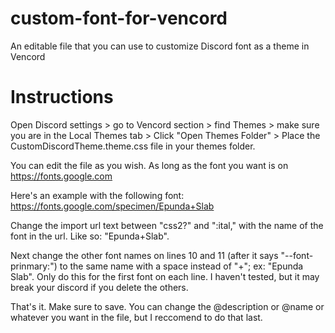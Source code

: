 # custom-font-for-vencord
An editable file that you can use to customize Discord font as a theme in Vencord

# Instructions
Open Discord settings > go to Vencord section > find Themes > make sure you are in the Local Themes tab > Click "Open Themes Folder" > Place the CustomDiscordTheme.theme.css file in your themes folder. 

You can edit the file as you wish. As long as the font you want is on https://fonts.google.com

Here's an example with the following font: https://fonts.google.com/specimen/Epunda+Slab

Change the import url text between "css2?" and ":ital," with the name of the font in the url. Like so: "Epunda+Slab".

Next change the other font names on lines 10 and 11 (after it says "--font-prinmary:") to the same name with a space instead of "+"; ex: "Epunda Slab". Only do this for the first font on each line. I haven't tested, but it may break your discord if you delete the others.

That's it. Make sure to save. You can change the @description or @name or whatever you want in the file, but I reccomend to do that last.
